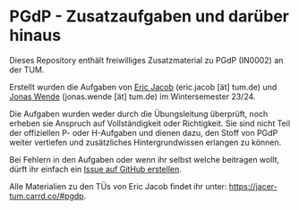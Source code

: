 # PGdP - Zusatzaufgaben und darüber hinaus

Dieses Repository enthält freiwilliges Zusatzmaterial zu PGdP (IN0002) an der TUM.

Erstellt wurden die Aufgaben von [Eric Jacob](https://github.com/cod-eric) (eric.jacob [ät] tum.de) und [Jonas Wende](https://github.com/wjon-tum) (jonas.wende [ät] tum.de) im Wintersemester
23/24.

Die Aufgaben wurden weder durch die Übungsleitung überprüft, noch erheben sie Anspruch auf Vollständigkeit oder
Richtigkeit. Sie sind nicht Teil der offiziellen P- oder H-Aufgaben und dienen dazu, den Stoff von PGdP
weiter vertiefen und zusätzliches Hintergrundwissen erlangen zu können.

Bei Fehlern in den Aufgaben oder wenn ihr selbst welche beitragen wollt, dürft ihr einfach
ein [Issue auf GitHub erstellen](https://github.com/cod-eric/pgdp-jacer/issues/new/choose).

Alle Materialien zu den TÜs von Eric Jacob findet ihr unter: https://jacer-tum.carrd.co/#pgdp.
